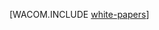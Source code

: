 ﻿<properties urlDisplayName="White Papers" pageTitle="Azure に関するホワイト ペーパー" metaKeywords="Azure whitepapers" description="Download popular Azure white papers." metaCanonical="" services="" documentationCenter=".NET" title="" authors="" solutions="" manager="need to identify contact" editor="" />

<tags ms.service="multiple" ms.workload="na" ms.tgt_pltfrm="na" ms.devlang="na" ms.topic="article" ms.date="01/01/1900" ms.author="tysonn" />






[WACOM.INCLUDE [white-papers](../includes/white-papers.md)]
